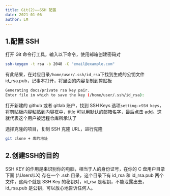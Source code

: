 ```yaml
---
title: Git(2)——SSH 配置
date: 2021-01-06
author: LM
---
```


## 1.配置 SSH

打开 Git 命令行工具，输入以下命令，使用邮箱创建密码对


```bash
ssh-keygen -t rsa -b 2048 -C "email@example.com"
```

有此结果，在对应目录`/home/user/.ssh/id_rsa`下找到生成的公钥文件 id_rsa.pub，记事本打开，将里面的内容复制到剪贴板

```bash
Generating docs/private rsa key pair.
Enter file in which to save the key (/home/user/.ssh/id_rsa):
```

打开新建的 github 或者 gitlab 账户，找到 SSH Keys 选项`setting->SSH keys`，将剪贴板内容粘贴到内容框中，title 可以用默认的邮箱名字，最后点击 add。这就代表这个用户被远程仓库所承认了

选择克隆的项目，复制 SSH 克隆 URL，进行克隆

```bash
git clone + 库的地址
```

## 2.创建SSH的目的

SSH KEY 的作用是来识别你的电脑，相当于人的身份证号，在你的 C 盘用户目录下面 (:\Users\LX) 存在一个 .ssh 目录，这个目录下有 id_rsa 和 id_rsa.pub 两个文件，这两个就是 SSH Key 的秘钥对，id_rsa 是私钥，不能泄露出去，id_rsa.pub 是公钥，可以放心地告诉任何人。